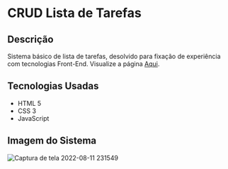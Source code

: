 <h1> CRUD Lista de Tarefas </h1>

<h2> Descrição </h2>
<p>
Sistema básico de lista de tarefas, desolvido para fixação de experiência com tecnologias Front-End. Visualize a página 
<a href="https://filipegran.github.io/lista-de-tarefas/" a>Aqui<a/>.
</p>

<h2> Tecnologias Usadas </h2>
<ul> 
<li>HTML 5</li>
<li>CSS 3</li>
<li>JavaScript</li>
</ul>

<h2> Imagem do Sistema </h2>

![Captura de tela 2022-08-11 231549](https://user-images.githubusercontent.com/46307770/184272655-32b32222-c4c0-4784-9cff-d927ea324cec.png)
